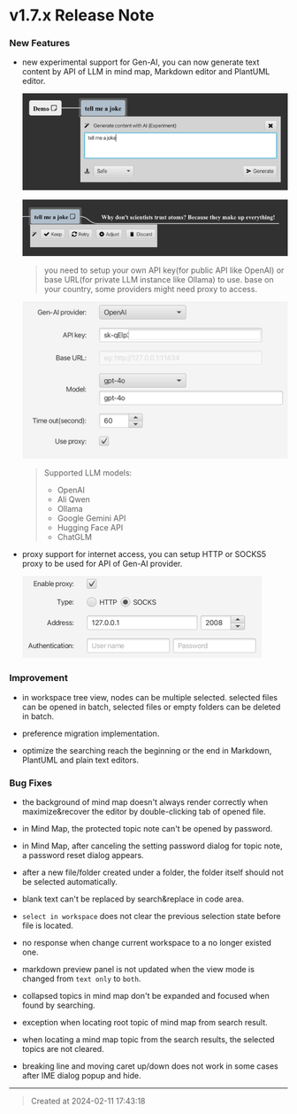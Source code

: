# v1.7.x Release Note

### New Features

* new experimental support for Gen-AI, you can now generate text content by API of LLM in mind map, Markdown editor and PlantUML editor.

	![v1.7_genai_prompt.png](v1.7_genai_prompt.png)  


	![v1.7_genai_generated.png](v1.7_genai_generated.png)  


	> you need to setup your own API key(for public API like OpenAI) or base URL(for private LLM instance like Ollama) to use. base on your country, some providers might need proxy to access.  

	![v1.7_llm_provider.png](v1.7_llm_provider.png)  

	> Supported LLM models:
	> 	* OpenAI  
	> 	* Ali Qwen  
	> 	* Ollama  
	> 	* Google Gemini API  
	> 	* Hugging Face API  
	> 	* ChatGLM  

* proxy support for internet access, you can setup HTTP or SOCKS5 proxy to be used for API of Gen-AI provider.

	![v1.7_proxy_setting.png](v1.7_proxy_setting.png)  


### Improvement

* in workspace tree view, nodes can be multiple selected. selected files can be opened in batch, selected files or empty folders can be deleted in batch.

* preference migration implementation.

* optimize the searching reach the beginning or the end in Markdown, PlantUML and plain text editors.  


### Bug Fixes

* the background of mind map doesn't always render correctly when maximize&recover the editor by double-clicking tab of opened file. 

* in Mind Map, the protected topic note can't be opened by password.   

* in Mind Map, after canceling the setting password dialog for topic note, a password reset dialog appears.  

* after a new file/folder created under a folder, the folder itself should not be selected automatically.

* blank text can't be replaced by search&replace in code area.

* `select in workspace` does not clear the previous selection state before file is located.

* no response when change current workspace to a no longer existed one.  

* markdown preview panel is not updated when the view mode is changed from `text only` to `both`.  

* collapsed topics in mind map don't be expanded and focused when found by searching.  

* exception when locating root topic of mind map from search result.   

* when locating a mind map topic from the search results, the selected topics are not cleared.  

* breaking line and moving caret up/down does not work in some cases after IME dialog popup and hide.  

---
> Created at 2024-02-11 17:43:18
